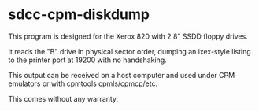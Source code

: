 # sdcc-cpm-diskdump

This program is designed for the Xerox 820 with 2 8" SSDD floppy drives.

It reads the "B" drive in physical sector order, dumping an ixex-style
listing to the printer port at 19200 with no handshaking.

This output can be received on a host computer and used under CPM
emulators or with cpmtools cpmls/cpmcp/etc.

This comes without any warranty.
